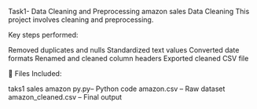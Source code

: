 Task1- Data Cleaning and Preprocessing
amazon sales Data Cleaning
This project involves cleaning and preprocessing.

Key steps performed:

Removed duplicates and nulls
Standardized text values
Converted date formats
Renamed and cleaned column headers
Exported cleaned CSV file

📁 Files Included:

taks1 sales amazon py.py– Python code
amazon.csv – Raw dataset
amazon_cleaned.csv – Final output
